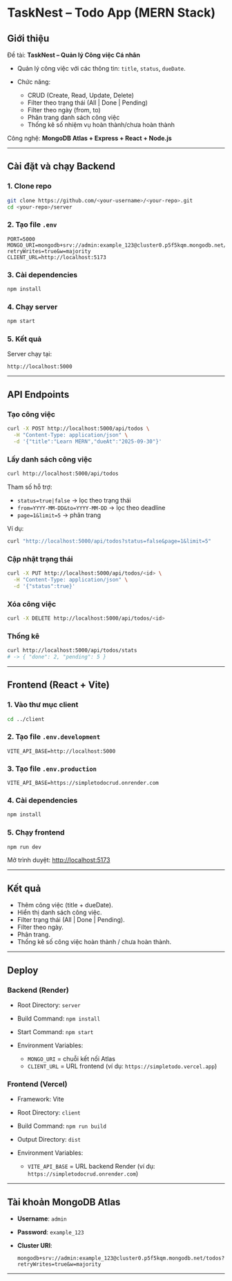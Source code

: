 # TaskNest – Todo App (MERN Stack)

## Giới thiệu

Đề tài: **TaskNest – Quản lý Công việc Cá nhân**

* Quản lý công việc với các thông tin: `title`, `status`, `dueDate`.
* Chức năng:

  * CRUD (Create, Read, Update, Delete)
  * Filter theo trạng thái (All | Done | Pending)
  * Filter theo ngày (from, to)
  * Phân trang danh sách công việc
  * Thống kê số nhiệm vụ hoàn thành/chưa hoàn thành

Công nghệ: **MongoDB Atlas + Express + React + Node.js**

---

## Cài đặt và chạy Backend

### 1. Clone repo

```bash
git clone https://github.com/<your-username>/<your-repo>.git
cd <your-repo>/server
```

### 2. Tạo file `.env`

```env
PORT=5000
MONGO_URI=mongodb+srv://admin:example_123@cluster0.p5f5kqm.mongodb.net/todos?retryWrites=true&w=majority
CLIENT_URL=http://localhost:5173
```

### 3. Cài dependencies

```bash
npm install
```

### 4. Chạy server

```bash
npm start
```

### 5. Kết quả

Server chạy tại:

```
http://localhost:5000
```

---

## API Endpoints

### Tạo công việc

```bash
curl -X POST http://localhost:5000/api/todos \
  -H "Content-Type: application/json" \
  -d '{"title":"Learn MERN","dueAt":"2025-09-30"}'
```

### Lấy danh sách công việc

```bash
curl http://localhost:5000/api/todos
```

Tham số hỗ trợ:

* `status=true|false` → lọc theo trạng thái
* `from=YYYY-MM-DD&to=YYYY-MM-DD` → lọc theo deadline
* `page=1&limit=5` → phân trang

Ví dụ:

```bash
curl "http://localhost:5000/api/todos?status=false&page=1&limit=5"
```

### Cập nhật trạng thái

```bash
curl -X PUT http://localhost:5000/api/todos/<id> \
  -H "Content-Type: application/json" \
  -d '{"status":true}'
```

### Xóa công việc

```bash
curl -X DELETE http://localhost:5000/api/todos/<id>
```

### Thống kê

```bash
curl http://localhost:5000/api/todos/stats
# -> { "done": 2, "pending": 5 }
```

---

## Frontend (React + Vite)

### 1. Vào thư mục client

```bash
cd ../client
```

### 2. Tạo file `.env.development`

```env
VITE_API_BASE=http://localhost:5000
```

### 3. Tạo file `.env.production`

```env
VITE_API_BASE=https://simpletodocrud.onrender.com
```

### 4. Cài dependencies

```bash
npm install
```

### 5. Chạy frontend

```bash
npm run dev
```

Mở trình duyệt:
[http://localhost:5173](http://localhost:5173)

---

## Kết quả

* Thêm công việc (title + dueDate).
* Hiển thị danh sách công việc.
* Filter trạng thái (All | Done | Pending).
* Filter theo ngày.
* Phân trang.
* Thống kê số công việc hoàn thành / chưa hoàn thành.

---

## Deploy

### Backend (Render)

* Root Directory: `server`
* Build Command: `npm install`
* Start Command: `npm start`
* Environment Variables:

  * `MONGO_URI` = chuỗi kết nối Atlas
  * `CLIENT_URL` = URL frontend (ví dụ: `https://simpletodo.vercel.app`)

### Frontend (Vercel)

* Framework: Vite
* Root Directory: `client`
* Build Command: `npm run build`
* Output Directory: `dist`
* Environment Variables:

  * `VITE_API_BASE` = URL backend Render (ví dụ: `https://simpletodocrud.onrender.com`)

---

## Tài khoản MongoDB Atlas

* **Username**: `admin`
* **Password**: `example_123`
* **Cluster URI**:

  ```
  mongodb+srv://admin:example_123@cluster0.p5f5kqm.mongodb.net/todos?retryWrites=true&w=majority
  ```

---
